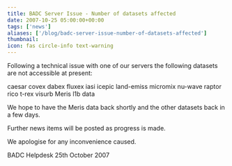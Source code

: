 ```yaml
---
title: BADC Server Issue - Number of datasets affected
date: 2007-10-25 05:00:00+00:00
tags: ['news']
aliases: ['/blog/badc-server-issue-number-of-datasets-affected']
thumbnail: 
icon: fas circle-info text-warning
---
```

 
 

Following a technical issue with one of our servers the following datasets are not accessible at present:

caesar covex dabex fluxex iasi icepic land-emiss micromix nu-wave raptor rico t-rex visurb Meris l1b data

We hope to have the Meris data back shortly and the other datasets back in a few days.

Further news items will be posted as progress is made.

We apologise for any inconvenience caused.

BADC Helpdesk
25th October 2007
